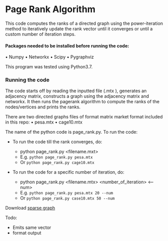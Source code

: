 # Page Rank Algorithm
This code computes the ranks of a directed graph using the power-iteration method to iteratively update the rank vector until it converges or until a custom number of iteration steps. 

#### Packages needed to be installed before running the code:
•	Numpy
•	Networkx
•	Scipy
•	Pygraphviz

This program was tested using Python3.7.

### Running the code
The code starts off by reading the inputted file (.mtx ), generates an adjacency matrix, constructs a graph using the adjacency matrix and networkx. It then runs the pagerank algorithm to compute the ranks of the nodes/vertices and prints the ranks.

There are two directed graphs files of format matrix market format included in this repo:
•	pesa.mtx 
•	cage10.mtx

The name of the python code is page_rank.py. To run the code:
- To run the code till the rank converges, do:
  - python page_rank.py <filename.mxt>
  - E.g. ```python page_rank.py pesa.mtx```
  - Or ```python page_rank.py cage10.mtx```

- To run the code for a specific number of iteration, do:
  - python page_rank.py <filename.mtx> <number_of_iteration> <--num>
  - E.g. ```python page_rank.py pesa.mtx 20 --num```
  - Or ```python page_rank.py case10.mtx 50 --num```

Download [sparse graph](https://sparse.tamu.edu/)

Todo:
- Emits same vector
- format output
